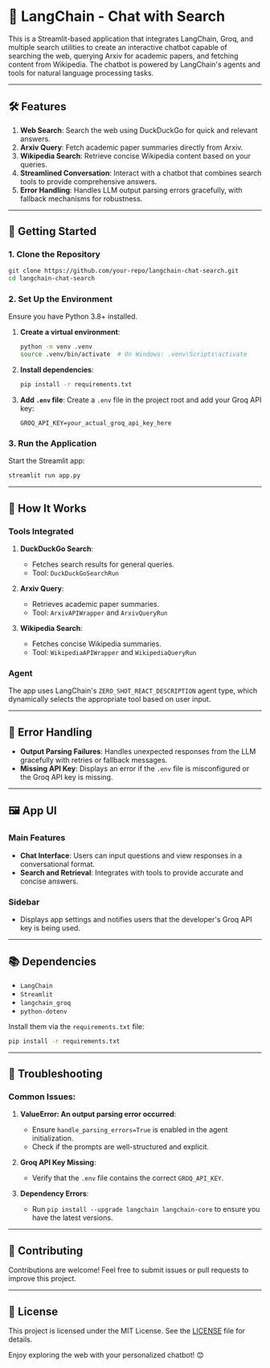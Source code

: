 # 🔎 LangChain - Chat with Search

This is a Streamlit-based application that integrates LangChain, Groq, and multiple search utilities to create an interactive chatbot capable of searching the web, querying Arxiv for academic papers, and fetching content from Wikipedia. The chatbot is powered by LangChain's agents and tools for natural language processing tasks.

---

## 🛠 Features
1. **Web Search**: Search the web using DuckDuckGo for quick and relevant answers.
2. **Arxiv Query**: Fetch academic paper summaries directly from Arxiv.
3. **Wikipedia Search**: Retrieve concise Wikipedia content based on your queries.
4. **Streamlined Conversation**: Interact with a chatbot that combines search tools to provide comprehensive answers.
5. **Error Handling**: Handles LLM output parsing errors gracefully, with fallback mechanisms for robustness.

---

## 🚀 Getting Started

### 1. Clone the Repository
```bash
git clone https://github.com/your-repo/langchain-chat-search.git
cd langchain-chat-search
```

### 2. Set Up the Environment
Ensure you have Python 3.8+ installed.

1. **Create a virtual environment**:
   ```bash
   python -m venv .venv
   source .venv/bin/activate  # On Windows: .venv\Scripts\activate
   ```

2. **Install dependencies**:
   ```bash
   pip install -r requirements.txt
   ```

3. **Add `.env` file**:
   Create a `.env` file in the project root and add your Groq API key:
   ```plaintext
   GROQ_API_KEY=your_actual_groq_api_key_here
   ```

### 3. Run the Application
Start the Streamlit app:
```bash
streamlit run app.py
```

---

## 📖 How It Works

### **Tools Integrated**
1. **DuckDuckGo Search**:
   - Fetches search results for general queries.
   - Tool: `DuckDuckGoSearchRun`

2. **Arxiv Query**:
   - Retrieves academic paper summaries.
   - Tool: `ArxivAPIWrapper` and `ArxivQueryRun`

3. **Wikipedia Search**:
   - Fetches concise Wikipedia summaries.
   - Tool: `WikipediaAPIWrapper` and `WikipediaQueryRun`

### **Agent**
The app uses LangChain's `ZERO_SHOT_REACT_DESCRIPTION` agent type, which dynamically selects the appropriate tool based on user input.

---

## 🔧 Error Handling
- **Output Parsing Failures**: Handles unexpected responses from the LLM gracefully with retries or fallback messages.
- **Missing API Key**: Displays an error if the `.env` file is misconfigured or the Groq API key is missing.

---

## 🖼 App UI
### **Main Features**
- **Chat Interface**: Users can input questions and view responses in a conversational format.
- **Search and Retrieval**: Integrates with tools to provide accurate and concise answers.

### **Sidebar**
- Displays app settings and notifies users that the developer's Groq API key is being used.

---

## 📚 Dependencies
- `LangChain`
- `Streamlit`
- `langchain_groq`
- `python-dotenv`

Install them via the `requirements.txt` file:
```bash
pip install -r requirements.txt
```

---

## 🐛 Troubleshooting
### Common Issues:
1. **ValueError: An output parsing error occurred**:
   - Ensure `handle_parsing_errors=True` is enabled in the agent initialization.
   - Check if the prompts are well-structured and explicit.

2. **Groq API Key Missing**:
   - Verify that the `.env` file contains the correct `GROQ_API_KEY`.

3. **Dependency Errors**:
   - Run `pip install --upgrade langchain langchain-core` to ensure you have the latest versions.

---

## 🙌 Contributing
Contributions are welcome! Feel free to submit issues or pull requests to improve this project.

---

## 📄 License
This project is licensed under the MIT License. See the [LICENSE](LICENSE) file for details.

Enjoy exploring the web with your personalized chatbot! 😊